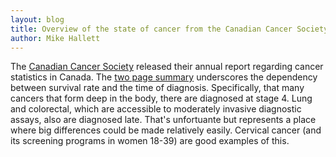 ```yaml
---
layout: blog
title: Overview of the state of cancer from the Canadian Cancer Society 2018
author: Mike Hallett
---
```

The [Canadian Cancer Society](www.cancer.ca/) released their annual report regarding cancer statistics in Canada.
The [two page summary](/pdfs/CCS-summary.pdf) underscores the dependency between survival rate and the time of diagnosis. 
Specifically, that many cancers that form deep in the body, there are diagnosed at stage 4.  Lung and colorectal, which are accessible to moderately invasive diagnostic assays, also are diagnosed late. 
That's unfortuante but represents a place where big differences could be made relatively easily.
Cervical cancer (and its screening programs in women 18-39) are good examples of this.
